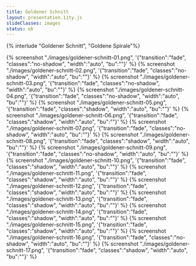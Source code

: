 ```yaml
---
title: Goldener Schnitt
layout: presentation.11ty.js
slideClasses: images
status: ok
---
```


{% interlude "Goldener Schnitt", "Goldene Spirale"%}

{% screenshot "./images/goldener-schnitt-01.png", '{"transition":"fade", "classes":"no-shadow", "width":"auto", "bu":""}' %}
{% screenshot "./images/goldener-schnitt-02.png", '{"transition":"fade", "classes":"no-shadow", "width":"auto", "bu":""}' %}
{% screenshot "./images/goldener-schnitt-03.png", '{"transition":"fade", "classes":"no-shadow", "width":"auto", "bu":""}' %}
{% screenshot "./images/goldener-schnitt-04.png", '{"transition":"fade", "classes":"no-shadow", "width":"auto", "bu":""}' %}
{% screenshot "./images/goldener-schnitt-05.png", '{"transition":"fade", "classes":"shadow", "width":"auto", "bu":""}' %}
{% screenshot "./images/goldener-schnitt-06.png", '{"transition":"fade", "classes":"shadow", "width":"auto", "bu":""}' %}
{% screenshot "./images/goldener-schnitt-07.png", '{"transition":"fade", "classes":"no-shadow", "width":"auto", "bu":""}' %}
{% screenshot "./images/goldener-schnitt-08.png", '{"transition":"fade", "classes":"shadow", "width":"auto", "bu":""}' %}
{% screenshot "./images/goldener-schnitt-09.png", '{"transition":"fade", "classes":"no-shadow", "width":"auto", "bu":""}' %}
{% screenshot "./images/goldener-schnitt-10.png", '{"transition":"fade", "classes":"shadow", "width":"auto", "bu":""}' %}
{% screenshot "./images/goldener-schnitt-11.png", '{"transition":"fade", "classes":"shadow", "width":"auto", "bu":""}' %}
{% screenshot "./images/goldener-schnitt-12.png", '{"transition":"fade", "classes":"shadow", "width":"auto", "bu":""}' %}
{% screenshot "./images/goldener-schnitt-13.png", '{"transition":"fade", "classes":"shadow", "width":"auto", "bu":""}' %}
{% screenshot "./images/goldener-schnitt-14.png", '{"transition":"fade", "classes":"shadow", "width":"auto", "bu":""}' %}
{% screenshot "./images/goldener-schnitt-15.png", '{"transition":"fade", "classes":"shadow", "width":"auto", "bu":""}' %}
{% screenshot "./images/goldener-schnitt-16.png", '{"transition":"fade", "classes":"no-shadow", "width":"auto", "bu":""}' %}
{% screenshot "./images/goldener-schnitt-17.png", '{"transition":"fade", "classes":"shadow", "width":"auto", "bu":""}' %}
